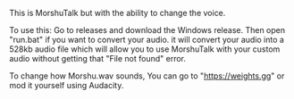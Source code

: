 This is MorshuTalk but with the ability to change the voice.

To use this: Go to releases and download the Windows release. Then open "run.bat" if you want to convert your audio. it will convert your audio into a 528kb audio file which will allow you to use MorshuTalk with your custom audio without getting that "File not found" error.

To change how Morshu.wav sounds, You can go to "https://weights.gg" or mod it yourself using Audacity.
